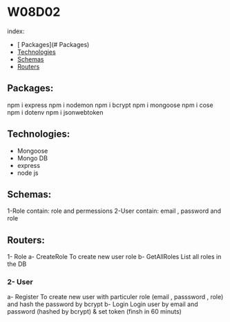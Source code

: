 # W08D02

index:

* [ Packages](# Packages)
* [Technologies](#technologies)
* [Schemas](#Schemas)
* [Routers](#Routers)

## Packages:
npm i express
npm i nodemon
npm i bcrypt
npm i mongoose
npm i cose
npm i dotenv
npm i jsonwebtoken

## Technologies:
* Mongoose
* Mongo DB
* express
* node js


## Schemas:
 1-Role
 contain: role and permessions
 2-User
 contain: email , password and role

 ## Routers:
 1- Role
a- CreateRole
  To create new user role 
 b- GetAllRoles
  List all roles in the DB
  
 ### 2- User
 a- Register
   To create new user with particuler role (email , passsword , role) and hash the password by bcrypt
b- Login
Login user by email and password (hashed by bcrypt) & set token (finsh in 60 minuts)
  
  

  
 
